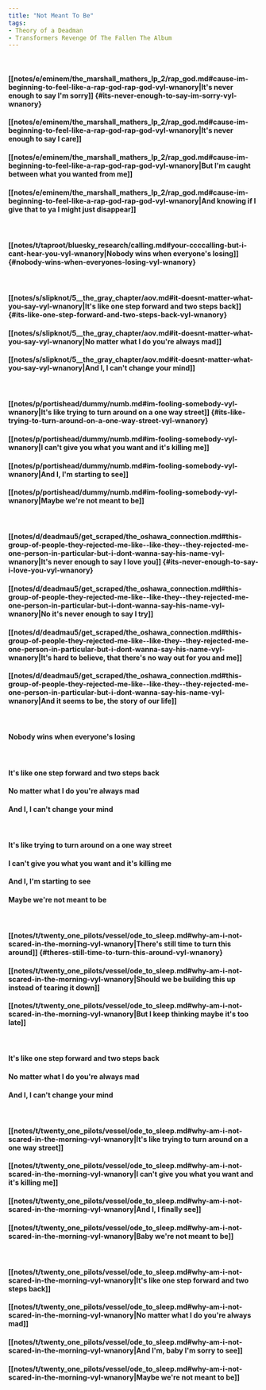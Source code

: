 ```yaml
---
title: "Not Meant To Be"
tags:
- Theory of a Deadman
- Transformers Revenge Of The Fallen The Album
---
```

&nbsp;
#### [[notes/e/eminem/the_marshall_mathers_lp_2/rap_god.md#cause-im-beginning-to-feel-like-a-rap-god-rap-god-vyl-wnanory|It's never enough to say I'm sorry]] {#its-never-enough-to-say-im-sorry-vyl-wnanory}
#### [[notes/e/eminem/the_marshall_mathers_lp_2/rap_god.md#cause-im-beginning-to-feel-like-a-rap-god-rap-god-vyl-wnanory|It's never enough to say I care]]
#### [[notes/e/eminem/the_marshall_mathers_lp_2/rap_god.md#cause-im-beginning-to-feel-like-a-rap-god-rap-god-vyl-wnanory|But I'm caught between what you wanted from me]]
#### [[notes/e/eminem/the_marshall_mathers_lp_2/rap_god.md#cause-im-beginning-to-feel-like-a-rap-god-rap-god-vyl-wnanory|And knowing if I give that to ya I might just disappear]]
&nbsp;
#### [[notes/t/taproot/bluesky_research/calling.md#your-ccccalling-but-i-cant-hear-you-vyl-wnanory|Nobody wins when everyone's losing]] {#nobody-wins-when-everyones-losing-vyl-wnanory}
&nbsp;
#### [[notes/s/slipknot/5__the_gray_chapter/aov.md#it-doesnt-matter-what-you-say-vyl-wnanory|It's like one step forward and two steps back]] {#its-like-one-step-forward-and-two-steps-back-vyl-wnanory}
#### [[notes/s/slipknot/5__the_gray_chapter/aov.md#it-doesnt-matter-what-you-say-vyl-wnanory|No matter what I do you're always mad]]
#### [[notes/s/slipknot/5__the_gray_chapter/aov.md#it-doesnt-matter-what-you-say-vyl-wnanory|And I, I can't change your mind]]
&nbsp;
#### [[notes/p/portishead/dummy/numb.md#im-fooling-somebody-vyl-wnanory|It's like trying to turn around on a one way street]] {#its-like-trying-to-turn-around-on-a-one-way-street-vyl-wnanory}
#### [[notes/p/portishead/dummy/numb.md#im-fooling-somebody-vyl-wnanory|I can't give you what you want and it's killing me]]
#### [[notes/p/portishead/dummy/numb.md#im-fooling-somebody-vyl-wnanory|And I, I'm starting to see]]
#### [[notes/p/portishead/dummy/numb.md#im-fooling-somebody-vyl-wnanory|Maybe we're not meant to be]]
&nbsp;
#### [[notes/d/deadmau5/get_scraped/the_oshawa_connection.md#this-group-of-people-they-rejected-me-like--like-they--they-rejected-me-one-person-in-particular-but-i-dont-wanna-say-his-name-vyl-wnanory|It's never enough to say I love you]] {#its-never-enough-to-say-i-love-you-vyl-wnanory}
#### [[notes/d/deadmau5/get_scraped/the_oshawa_connection.md#this-group-of-people-they-rejected-me-like--like-they--they-rejected-me-one-person-in-particular-but-i-dont-wanna-say-his-name-vyl-wnanory|No it's never enough to say I try]]
#### [[notes/d/deadmau5/get_scraped/the_oshawa_connection.md#this-group-of-people-they-rejected-me-like--like-they--they-rejected-me-one-person-in-particular-but-i-dont-wanna-say-his-name-vyl-wnanory|It's hard to believe, that there's no way out for you and me]]
#### [[notes/d/deadmau5/get_scraped/the_oshawa_connection.md#this-group-of-people-they-rejected-me-like--like-they--they-rejected-me-one-person-in-particular-but-i-dont-wanna-say-his-name-vyl-wnanory|And it seems to be, the story of our life]]
&nbsp;
#### Nobody wins when everyone's losing
&nbsp;
#### It's like one step forward and two steps back
#### No matter what I do you're always mad
#### And I, I can't change your mind
&nbsp;
#### It's like trying to turn around on a one way street
#### I can't give you what you want and it's killing me
#### And I, I'm starting to see
#### Maybe we're not meant to be
&nbsp;
#### [[notes/t/twenty_one_pilots/vessel/ode_to_sleep.md#why-am-i-not-scared-in-the-morning-vyl-wnanory|There's still time to turn this around]] {#theres-still-time-to-turn-this-around-vyl-wnanory}
#### [[notes/t/twenty_one_pilots/vessel/ode_to_sleep.md#why-am-i-not-scared-in-the-morning-vyl-wnanory|Should we be building this up instead of tearing it down]]
#### [[notes/t/twenty_one_pilots/vessel/ode_to_sleep.md#why-am-i-not-scared-in-the-morning-vyl-wnanory|But I keep thinking maybe it's too late]]
&nbsp;
#### It's like one step forward and two steps back
#### No matter what I do you're always mad
#### And I, I can't change your mind
&nbsp;
#### [[notes/t/twenty_one_pilots/vessel/ode_to_sleep.md#why-am-i-not-scared-in-the-morning-vyl-wnanory|It's like trying to turn around on a one way street]]
#### [[notes/t/twenty_one_pilots/vessel/ode_to_sleep.md#why-am-i-not-scared-in-the-morning-vyl-wnanory|I can't give you what you want and it's killing me]]
#### [[notes/t/twenty_one_pilots/vessel/ode_to_sleep.md#why-am-i-not-scared-in-the-morning-vyl-wnanory|And I, I finally see]]
#### [[notes/t/twenty_one_pilots/vessel/ode_to_sleep.md#why-am-i-not-scared-in-the-morning-vyl-wnanory|Baby we're not meant to be]]
&nbsp;
#### [[notes/t/twenty_one_pilots/vessel/ode_to_sleep.md#why-am-i-not-scared-in-the-morning-vyl-wnanory|It's like one step forward and two steps back]]
#### [[notes/t/twenty_one_pilots/vessel/ode_to_sleep.md#why-am-i-not-scared-in-the-morning-vyl-wnanory|No matter what I do you're always mad]]
#### [[notes/t/twenty_one_pilots/vessel/ode_to_sleep.md#why-am-i-not-scared-in-the-morning-vyl-wnanory|And I'm, baby I'm sorry to see]]
#### [[notes/t/twenty_one_pilots/vessel/ode_to_sleep.md#why-am-i-not-scared-in-the-morning-vyl-wnanory|Maybe we're not meant to be]]
